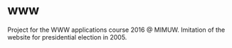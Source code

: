 # www
Project for the WWW applications course 2016 @ MIMUW.
Imitation of the website for presidential election in 2005.
